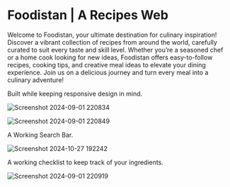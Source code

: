 # Foodistan | A Recipes Web


Welcome to Foodistan, your ultimate destination for culinary inspiration! Discover a vibrant collection of recipes from around the world, carefully curated to suit every taste and skill level. Whether you’re a seasoned chef or a home cook looking for new ideas, Foodistan offers easy-to-follow recipes, cooking tips, and creative meal ideas to elevate your dining experience. Join us on a delicious journey and turn every meal into a culinary adventure!

Built while keeping responsive design in mind.

![Screenshot 2024-09-01 220834](https://github.com/user-attachments/assets/9b24b576-cd43-4985-92f9-ed80a9d27480)


![Screenshot 2024-09-01 220849](https://github.com/user-attachments/assets/747ec9bb-5ee2-4143-a6ed-75758a892eec)

A Working Search Bar.

![Screenshot 2024-10-27 192242](https://github.com/user-attachments/assets/99442cf4-0dd3-45a9-a238-c9b3a648a921)


A working checklist to keep track of your ingredients.


![Screenshot 2024-09-01 220919](https://github.com/user-attachments/assets/d7bd18d0-22d2-46d3-a0f8-eedadbaf37bb)
